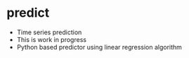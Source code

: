 # predict
* Time series prediction
* This is work in progress
* Python based predictor using linear regression algorithm
